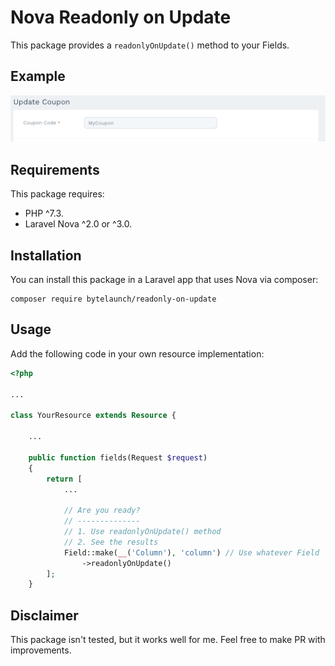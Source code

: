 # Nova Readonly on Update

This package provides a `readonlyOnUpdate()` method to your Fields.

## Example

![Example](https://github.com/949mac/nova-readonlyonupdate/raw/main/preview.gif)

## Requirements

This package requires:

- PHP ^7.3.
- Laravel Nova ^2.0 or ^3.0.

##  Installation

You can install this package in a Laravel app that uses Nova via composer:

```
composer require bytelaunch/readonly-on-update
```

## Usage

Add the following code in your own resource implementation:

```php
<?php

...

class YourResource extends Resource {

    ...

    public function fields(Request $request)
    {
        return [
            ...

            // Are you ready?
            // --------------
            // 1. Use readonlyOnUpdate() method
            // 2. See the results
            Field::make(__('Column'), 'column') // Use whatever Field
                ->readonlyOnUpdate()
        ];
    }
```

## Disclaimer

This package isn't tested, but it works well for me. Feel free to make PR with improvements.

